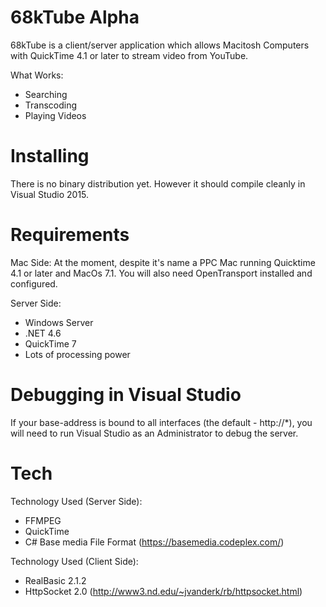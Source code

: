 # 68kTube Alpha

68kTube is a client/server application which allows Macitosh Computers with QuickTime 4.1 or later to stream video from YouTube.

What Works:
 - Searching
 - Transcoding
 - Playing Videos

Installing
==========
There is no binary distribution yet. However it should compile cleanly in Visual Studio 2015. 

Requirements
============
Mac Side:
At the moment, despite it's name a PPC Mac running Quicktime 4.1 or later and MacOs 7.1. You will also need OpenTransport installed and configured.

Server Side:
 - Windows Server
 - .NET 4.6
 - QuickTime 7
 - Lots of processing power

Debugging in Visual Studio
===========================
If your base-address is bound to all interfaces (the default - http://*), you will need to run Visual Studio as an Administrator to debug the server.

Tech
====
Technology Used (Server Side):
  - FFMPEG
  - QuickTime
  - C# Base media File Format (https://basemedia.codeplex.com/)

Technology Used (Client Side):
  - RealBasic 2.1.2
  - HttpSocket 2.0 (http://www3.nd.edu/~jvanderk/rb/httpsocket.html)

